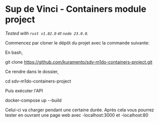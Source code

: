 # Sup de Vinci - Containers module project

*Tested with `rust v1.82.0` et `node 23.0.0`.*

Commencez par cloner le dépôt du projet avec la commande suivante:

En bash,

git clone https://github.com/kuramento/sdv-m1do-containers-project.git

Ce rendre dans le dossier,

cd sdv-m1do-containers-project

Puis exécuter l'API

docker-compose up --build

Celui-ci va charger pendant une certaine durée. Après cela vous pourrez tester en ouvrant une page web avec -localhost:3000 et -localhost:80






